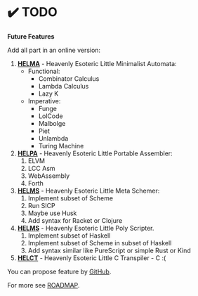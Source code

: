 # ✔️ TODO

**Future Features**

Add all part in an online version:
1. **[HELMA](helma)** - Heavenly Esoteric Little Minimalist Automata:
    * Functional:
      * Combinator Calculus
      * Lambda Calculus
      * Lazy K
    * Imperative: 
      * Funge
      * LolCode
      * Malbolge
      * Piet
      * Unlambda
      * Turing Machine
3. **[HELPA](helpa)** - Heavenly Esoteric Little Portable Assembler:
    1. ELVM
    2. LCC Asm
    3. WebAssembly
    4. Forth
5. **[HELMS](helms)** - Heavenly Esoteric Little Meta Schemer:
    1. Implement subset of Scheme
    2. Run SICP
    3. Maybe use Husk
    4. Add syntax for Racket or Clojure
7. **[HELMS](helps)** - Heavenly Esoteric Little Poly Scripter. 
    1. Implement subset of Haskell
    2. Implement subset of Scheme in subset of Haskell
    3. Add syntax similar like PureScript or simple Rust or Kind 
9. **[HELCT](helct)** - Heavenly Esoteric Little C Transpiler - C :(

You can propose feature by [GitHub](https://github.com/helvm/helcam/issues).

For more see [ROADMAP](ROADMAP.md).
